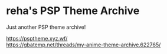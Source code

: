 # reha's PSP Theme Archive
Just another PSP theme archive!

https://psptheme.xyz.wf/ <br/>
https://gbatemp.net/threads/my-anime-theme-archive.622765/ <br/>
